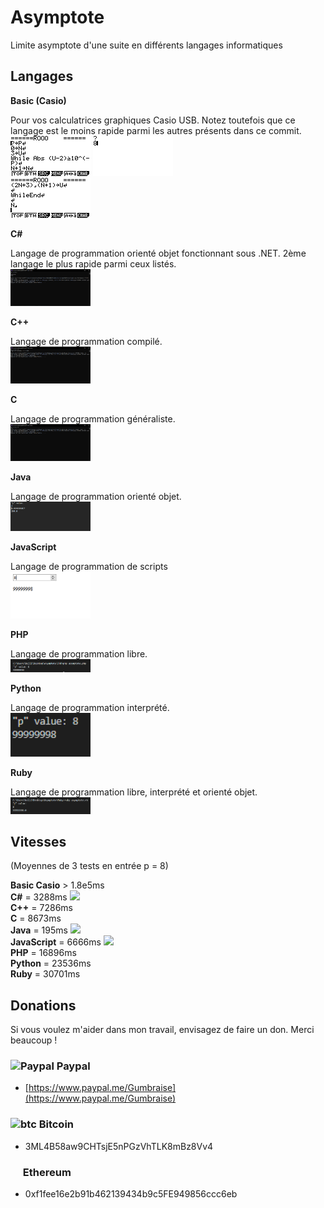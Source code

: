 # Asymptote
Limite asymptote d'une suite en différents langages informatiques

## Langages

**Basic (Casio)**

Pour vos calculatrices graphiques Casio USB. Notez toutefois que ce langage est le moins rapide parmi les autres présents dans ce commit.<br>
<img src="Basic (Casio)\Image1.bmp" width="128px"> <img src="Basic (Casio)\Image3.bmp" width="128px"><br>
<img src="Basic (Casio)\Image2.bmp" width="128px">

**C#**

Langage de programmation orienté objet fonctionnant sous .NET. 2ème langage le plus rapide parmi ceux listés.<br>
<img src="C%23\Capture.PNG" width="128px">

**C++**

Langage de programmation compilé.<br>
<img src="C%2B%2B\Capture.PNG" width="128px">

**C**

Langage de programmation généraliste.<br>
<img src="C\Capture.PNG" width="128px">

**Java**

Langage de programmation orienté objet.<br>
<img src="Java\Capture.PNG" width="128px">

**JavaScript**

Langage de programmation de scripts<br>
<img src="JavaScript\Capture.PNG" width="128px">

**PHP**

Langage de programmation libre.<br>
<img src="PHP\Capture.PNG" width="128px">

**Python**

Langage de programmation interprété.<br>
<img src="Python\Capture.PNG" width="128px">

**Ruby**

Langage de programmation libre, interprété et orienté objet.<br>
<img src="Ruby\Capture.PNG" width="128px">

## Vitesses

(Moyennes de 3 tests en entrée p = 8)

**Basic Casio** > 1.8e5ms<br>
**C#** = 3288ms <img src="http://icons.iconarchive.com/icons/fatcow/farm-fresh/16/crown-silver-icon.png"><br>
**C++** = 7286ms<br>
**C** = 8673ms<br>
**Java** = 195ms <img src="http://icons.iconarchive.com/icons/fatcow/farm-fresh/16/crown-gold-icon.png"><br>
**JavaScript** = 6666ms <img src="http://icons.iconarchive.com/icons/fatcow/farm-fresh/16/crown-bronze-icon.png"><br>
**PHP** = 16896ms<br>
**Python** = 23536ms<br>
**Ruby** = 30701ms

## Donations

Si vous voulez m'aider dans mon travail, envisagez de faire un don. Merci beaucoup !

### ![Paypal](https://raw.githubusercontent.com/reek/anti-adblock-killer/gh-pages/images/paypal.png) Paypal

- [https://www.paypal.me/Gumbraise](https://www.paypal.me/Gumbraise)

### ![btc](https://raw.githubusercontent.com/reek/anti-adblock-killer/gh-pages/images/bitcoin.png) Bitcoin

- 3ML4B58aw9CHTsjE5nPGzVhTLK8mBz8Vv4

### <img src="https://www.logolynx.com/images/logolynx/b0/b0839301e62a21664ea82d24ab1a0414.png" width="16" height="16" /> Ethereum

- 0xf1fee16e2b91b462139434b9c5FE949856ccc6eb

